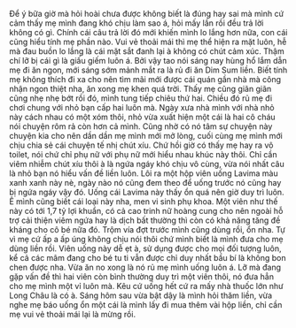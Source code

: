 Để ý bữa giờ mà hỏi hoài chưa được không biết là đúng hay sai mà mình cứ cảm thấy mẹ mình đang khó chịu làm sao á, hỏi mấy lần rồi đều trả lời không có gì. Chính cái câu trả lời đó mới khiến mình lo lắng hơn nữa, con cái cũng hiểu tính mẹ phần nào. Vui vẻ thoải mái thì mẹ thể hiện ra mặt luôn, hễ mà đau buồn lo lắng là cái mặt sắt đanh lại à không có chút cảm xúc. Thậm chí lỡ bị cái gì là giấu giếm luôn á. Bởi vậy tao nói sáng nay hùng hổ lắm dẫn mẹ đi ăn ngon, mới sáng sớm mảnh mắt ra là rủ đi ăn Dim Sum liền. Biết tính mẹ không thích đi xa cho nên tìm mãi mới được cái quán gần nhà mà công nhận ngon thiệt nha, ăn xong mẹ khen quá trời. Thấy mẹ cũng giãn giãn cũng nhẹ nhẹ bớt rồi đó, mình tung tiếp chiêu thứ hai. Chiều đó rủ mẹ đi chơi chung với nhỏ bạn cấp hai luôn mà. Ngày xưa nhà mình với nhà nhỏ này cách nhau có một xóm thôi, nhỏ vừa xuất hiện một cái là hai cô cháu nói chuyện rôm rả còn hơn cả mình. Cũng nhờ có nó tâm sự chuyện này chuyện kia cho nên dần dần mẹ mình mới mở lòng, cuối cùng mẹ mình mới chịu chia sẻ cái chuyện tế nhị chút xíu. Chứ hồi giờ có thấy mẹ hay ra vô toilet, nói chứ chỉ phụ nữ với phụ nữ mới hiểu nhau khúc này thôi. Chỉ cần viêm nhiễm chút xíu thôi à là ngứa ngáy khó chịu vô cùng, vừa nói nhất câu là nhỏ bạn nó hiểu vấn đề liền luôn. Lôi ra một hộp viên uống Lavima màu xanh xanh này nè, ngày nào nó cũng đem theo để uống trước nó cũng hay bị ngứa ngáy vậy đó. Uống cái Lavima này thấy ổn quá nên giờ duy trì luôn. Ê mình cũng biết cái loại này nha, men vi sinh phụ khoa. Một viên như thế này có tới 1,7 tỷ lợi khuẩn, có cả cao trinh nữ hoàng cung cho nên ngoài hỗ trợ cải thiện viêm ngứa hay là dịch bất thường thì còn có khả năng tăng đề kháng cho cô bé nữa đó. Trộm vía đợt trước mình cũng dùng rồi, ổn nha. Tự vì mẹ cứ ấp a ấp úng không chịu nói thôi chứ mình biết là mình đưa cho mẹ dùng liền rồi. Viên uống này dễ ẹt à, sử dụng được cho mọi đối tượng luôn, kể cả các mâm đang cho bé tu ti vẫn được chỉ duy nhất bầu bí là không bon chen được nha. Vừa ăn no xong là nó rủ mẹ mình uống luôn á. Lỡ mà đang gặp vấn đề thì hai viên còn bình thường duy trì một viên thôi, nó đưa hẳn cho mẹ mình một vỉ luôn mà. Kêu cứ uống hết cứ ra mấy nhà thuốc lớn như Long Châu là có à. Sáng hôm sau vừa bật dậy là mình hỏi thăm liền, vừa nghe mẹ báo uống ổn một cái là mình lấy đi mua thêm vài hộp liền, chỉ cần mẹ vui vẻ thoải mái lại là mừng rồi.